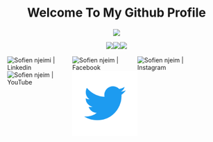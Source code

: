 
<h1 align="center">Welcome To My Github Profile</h1>

<div align="center">
<p align="center"><img align="center" src="https://profile-counter.glitch.me/{sofien-NJ}/count.svg" /></p> 
</div>
<!-- Visitor Count -->
<p align="center">
<p align="center">
<img align="" height='120px' src="https://github.com/fawzirjili/fawzirjili/blob/main/Fractal_tree.gif?raw=true" /><img align="" height='120px' src="https://raw.githubusercontent.com/fawzirjili/fawzirjili/8b8e2e6eef80d7a96a73e01163056637da762860/matrix.svg" /><img align="" height='120px' src="https://github.com/fawzirjili/fawzirjili/blob/main/Fractal_tree.gif?raw=true" />
</p>
<!-- End Visitor Count -->

<section>
<a href="https://www.linkedin.com/in/sofien-nje%C3%AFmi-b75a7818a/" target="_blank">
   <img align="left" alt="Sofien njeimi | Linkedin" width="150px" src="https://github.com/fawzirjili/fawzirjili/blob/main/linkedinj.gif?raw=true" />
   </a><a></a>
  <a href="https://www.facebook.com/sofien.njeimi.3/" target="_blank">
   <img align="left" alt="Sofien njeim | Facebook" width="150px" src="https://github.com/fawzirjili/fawzirjili/blob/main/facebookj.gif?raw=true" />
</a><a></a>
  <a href="https://www.instagram.com/fuckinginstalife/" target="_blank">
    <img align="left" alt="Sofien njeim | Instagram" width="150px"src="https://github.com/fawzirjili/fawzirjili/blob/main/instagram-logo.gif?raw=true" />
  </a><a></a>
   <a href="https://www.youtube.com/channel/UCC1Iq-Vdq4rZL5exjZlt-ZQ" target="_blank">
    <img align="left" alt="Sofien njeim | YouTube" width="150" src="https://github.com/fawzirjili/fawzirjili/blob/main/youtube.gif?raw=true" />
  </a><a></a>
   <a href="https://twitter.com/SNjeimi" target="_blank">
    <img align="left" alt="Sofien njeim | YouTube" width="150" src="https://github.com/sofien-NJ/sofien-NJ/blob/main/twitter.gif?raw=true" />
  </a>
</section>



